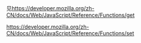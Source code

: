 见<https://developer.mozilla.org/zh-CN/docs/Web/JavaScript/Reference/Functions/get>

<https://developer.mozilla.org/zh-CN/docs/Web/JavaScript/Reference/Functions/set>